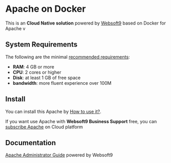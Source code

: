 # Apache on Docker  

This is an **Cloud Native solution** powered by [Websoft9](https://www.websoft9.com) based on Docker for Apache v

## System Requirements

The following are the minimal [recommended requirements](https://github.com/apache/docker#recommended-system-requirements):

* **RAM**: 4 GB or more
* **CPU**: 2 cores or higher
* **Disk**: at least 1 GB of free space
* **bandwidth**: more fluent experience over 100M  

## Install

You can install this Apache by [How to use it?](https://github.com/Websoft9/docker-library#how-to-use-it).   

If you want use Apache with **Websoft9 Business Support** free, you can [subscribe Apache](https://www.websoft9.com/apps) on Cloud platform

## Documentation

[Apache Administrator Guide](https://support.websoft9.com/docs/apache) powered by Websoft9
